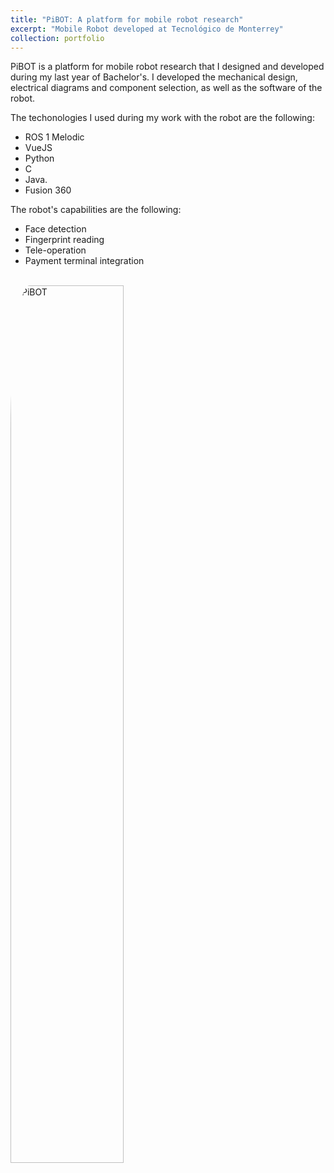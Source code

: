 ```yaml
---
title: "PiBOT: A platform for mobile robot research"
excerpt: "Mobile Robot developed at Tecnológico de Monterrey"
collection: portfolio
---
```


PiBOT is a platform for mobile robot research that I designed and developed during my last year of Bachelor's. I developed the mechanical design, electrical diagrams and component selection, as well as the software of the robot.

The techonologies I used during my work with the robot are the following:

- ROS 1 Melodic
- VueJS
- Python
- C
- Java.
- Fusion 360

The robot's capabilities are the following:

- Face detection
- Fingerprint reading
- Tele-operation
- Payment terminal integration 

<br/>
<div style="width: 100%;"><img src="https://magraz.github.io/manuel_agraz.github.io/images/pibot.png" alt="PiBOT" style="border-radius: 10%; width: 60%; margin: auto;"></div>